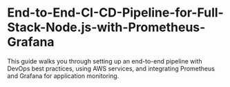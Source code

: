 # End-to-End-CI-CD-Pipeline-for-Full-Stack-Node.js-with-Prometheus-Grafana
This guide walks you through setting up an end-to-end pipeline with DevOps best practices, using AWS services, and integrating Prometheus and Grafana for application monitoring.
